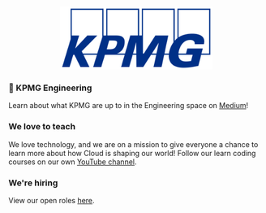 <p align="center">
  <img src="/images/kpmg.png" style="width:300px;">
</p>
  
### 📝 KPMG Engineering

Learn about what KPMG are up to in the Engineering space on [Medium](https://medium.com/kpmg-uk-engineering)! 

### We love to teach

We love technology, and we are on a mission to give everyone a chance to learn more about how Cloud is shaping our world! Follow our learn coding courses on our own [YouTube channel](https://www.youtube.com/c/KPMGCode/featured).

### We're hiring

View our open roles [here](https://www.kpmgcareers.co.uk/experienced-professional/technology-engineering/).
